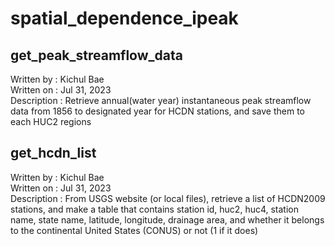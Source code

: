 # spatial_dependence_ipeak

## get_peak_streamflow_data
Written by   : Kichul Bae <br />
Written on   : Jul 31, 2023 <br />
Description  : Retrieve annual(water year) instantaneous peak streamflow data from 1856 to designated year for HCDN stations, and save them to each HUC2 regions

## get_hcdn_list
Written by   : Kichul Bae <br />
Written on   : Jul 31, 2023 <br />
Description  : From USGS website (or local files), retrieve a list of HCDN2009 stations, and make a table that contains station id, huc2, huc4, station name, state name, latitude, longitude, drainage area, and whether it belongs to the continental United States (CONUS) or not (1 if it does)
